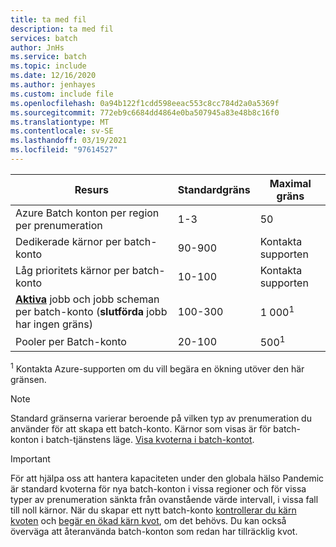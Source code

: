 ```yaml
---
title: ta med fil
description: ta med fil
services: batch
author: JnHs
ms.service: batch
ms.topic: include
ms.date: 12/16/2020
ms.author: jenhayes
ms.custom: include file
ms.openlocfilehash: 0a94b122f1cdd598eeac553c8cc784d2a0a5369f
ms.sourcegitcommit: 772eb9c6684dd4864e0ba507945a83e48b8c16f0
ms.translationtype: MT
ms.contentlocale: sv-SE
ms.lasthandoff: 03/19/2021
ms.locfileid: "97614527"
---
```

| **Resurs** | **Standardgräns** | **Maximal gräns** |
| --- | --- | --- |
| Azure Batch konton per region per prenumeration | 1-3 |50 |
| Dedikerade kärnor per batch-konto | 90-900 | Kontakta supporten |
| Låg prioritets kärnor per batch-konto | 10-100 | Kontakta supporten |
| **[Aktiva](/rest/api/batchservice/job/get#jobstate)** jobb och jobb scheman per batch-konto (**slutförda** jobb har ingen gräns) | 100-300 | 1 000<sup>1</sup> |
| Pooler per Batch-konto | 20-100 | 500<sup>1</sup> |

<sup>1</sup> Kontakta Azure-supporten om du vill begära en ökning utöver den här gränsen.

> [!NOTE]
> Standard gränserna varierar beroende på vilken typ av prenumeration du använder för att skapa ett batch-konto. Kärnor som visas är för batch-konton i batch-tjänstens läge. [Visa kvoterna i batch-kontot](../articles/batch/batch-quota-limit.md#view-batch-quotas).

> [!IMPORTANT]
> För att hjälpa oss att hantera kapaciteten under den globala hälso Pandemic är standard kvoterna för nya batch-konton i vissa regioner och för vissa typer av prenumeration sänkta från ovanstående värde intervall, i vissa fall till noll kärnor. När du skapar ett nytt batch-konto [kontrollerar du kärn kvoten](../articles/batch/batch-quota-limit.md#view-batch-quotas) och [begär en ökad kärn kvot](../articles/batch/batch-quota-limit.md#increase-a-quota), om det behövs. Du kan också överväga att återanvända batch-konton som redan har tillräcklig kvot.